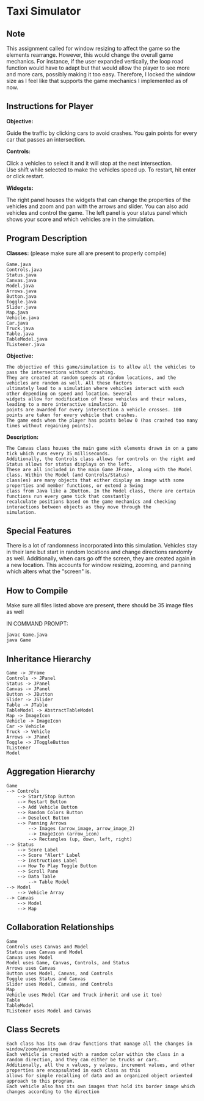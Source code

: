 # Taxi Simulator

## Note
This assignment called for window resizing to affect the game so the elements rearrange. However, this would change the overall
game mechanics. For instance, if the user expanded vertically, the loop road function would have to adapt but that would allow
the player to see more and more cars, possibly making it too easy. Therefore, I locked the window size as I feel like that
supports the game mechanics I implemented as of now.

## Instructions for Player
**Objective:**

Guide the traffic by clicking cars to avoid crashes. You gain points for every car that passes an intersection.

**Controls:**

Click a vehicles to select it and it will stop at the next intersection. Use shift while selected to make the vehicles speed up. To restart, hit enter or click restart.

**Widegets:**

The right panel houses the widgets that can change the properties of the vehicles and zoom and pan with the arrows and slider. You can also add vehicles and control the game. The left panel is your status panel which shows your score and which vehicles are in the simulation.

## Program Description
**Classes:** (please make sure all are present to properly compile)

    Game.java
    Controls.java
    Status.java
    Canvas.java
    Model.java
    Arrows.java
    Button.java
    Toggle.java
    Slider.java
    Map.java
    Vehicle.java
    Car.java
    Truck.java
    Table.java
    TableModel.java
    TListener.java

**Objective:**

    The objective of this game/simulation is to allow all the vehicles to pass the intersections without crashing.
    They are created at random speeds at random locations, and the vehicles are random as well. All these factors
    ultimately lead to a simulation where vehicles interact with each other depending on speed and location. Several
    widgets allow for modification of these vehicles and their values, leading to a more interactive simulation. 10
    points are awarded for every intersection a vehicle crosses. 100 points are taken for every vehicle that crashes.
    The game ends when the player has points below 0 (has crashed too many times without regaining points).

**Description:**

    The Canvas class houses the main game with elements drawn in on a game tick which runs every 35 milliseconds.
    Additionally, the Controls class allows for controls on the right and Status allows for status displays on the left.
    These are all included in the main Game JFrame, along with the Model class. Within the Model (and Controls/Status)
    class(es) are many objects that either display an image with some properties and member functions, or extend a Swing
    class from Java like a JButton. In the Model class, there are certain functions run every game tick that constantly
    recalculate positions based on the game mechanics and checking interactions between objects as they move through the
    simulation.

## Special Features
There is a lot of randomness incorporated into this simulation. Vehicles stay in their lane but start in random locations
and change directions randomly as well. Additionally, when cars go off the screen, they are created again in a new
location. This accounts for window resizing, zooming, and panning which alters what the "screen" is.

## How to Compile
Make sure all files listed above are present, there should be 35 image files as well

IN COMMAND PROMPT:

    javac Game.java
    java Game

## Inheritance Hierarchy
    Game -> JFrame
    Controls -> JPanel
    Status -> JPanel
    Canvas -> JPanel
    Button -> JButton
    Slider -> JSlider
    Table -> JTable
    TableModel -> AbstractTableModel
    Map -> ImageIcon
    Vehicle -> ImageIcon
    Car -> Vehicle
    Truck -> Vehicle
    Arrows -> JPanel
    Toggle -> JToggleButton
    TListener
    Model

## Aggregation Hierarchy
    Game
    --> Controls
        --> Start/Stop Button
        --> Restart Button
        --> Add Vehicle Button
        --> Random Colors Button
        --> Deselect Button
        --> Panning Arrows
            --> Images (arrow_image, arrow_image_2)
            --> ImageIcon (arrow_icon)
            --> Rectangles (up, down, left, right)
    --> Status
        --> Score Label
        --> Score "Alert" Label
        --> Instructions Label
        --> How To Play Toggle Button
        --> Scroll Pane
        --> Data Table
            --> Table Model
    --> Model
        --> Vehicle Array
    --> Canvas
        --> Model
        --> Map

## Collaboration Relationships
    Game
    Controls uses Canvas and Model
    Status uses Canvas and Model
    Canvas uses Model
    Model uses Game, Canvas, Controls, and Status
    Arrows uses Canvas
    Button uses Model, Canvas, and Controls
    Toggle uses Status and Canvas
    Slider uses Model, Canvas, and Controls
    Map
    Vehicle uses Model (Car and Truck inherit and use it too)
    Table
    TableModel
    TListener uses Model and Canvas


## Class Secrets
    Each class has its own draw functions that manage all the changes in window/zoom/panning
    Each vehicle is created with a random color within the class in a random direction, and they can either be trucks or cars.
    Additionally, all the x values, y values, increment values, and other properties are encapsulated in each class as this
    allows for simple recalling of data and an organized object oriented approach to this program.
    Each vehicle also has its own images that hold its border image which changes according to the direction
